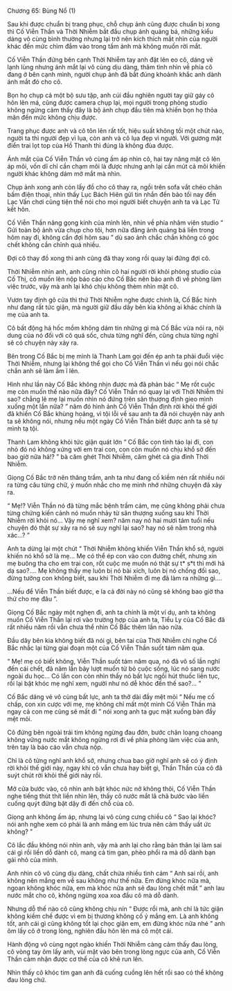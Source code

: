 




Chương 65: Bùng Nổ (1)


Sau khi được chuẩn bị trang phục, chỗ chụp ảnh cũng được chuẩn bị xong thì Cố Viễn Thần và Thời Nhiễm bắt đầu chụp ảnh quảng bá, những kiểu dáng vô cùng bình thường nhưng lại trở nên kích thích mắt nhìn của người khác đến mức chìm đắm vào trong tấm ảnh mà không muốn rời mắt.

Cố Viễn Thần đứng bên cạnh Thời Nhiễm tay anh đặt lên eo cô, dáng vẻ lạnh lùng nhưng ánh mắt lại vô cùng dịu dàng, thâm tình nhìn về phía cô đang ở bên cạnh mình, người chụp ảnh đã bắt đúng khoảnh khắc anh dành ánh mắt đó cho cô.

Bọn họ chụp cả một bộ sưu tập, anh cúi đầu nghiên người tay giữ gáy cô hôn lên má, cũng được camera chụp lại, mọi người trong phòng studio không ngừng cảm thấy đây là bộ ảnh chụp đầu tiên mà khiến bọn họ thỏa mãn đến mức không chịu được.

Trang phục được anh và cô tôn lên rất tốt, hiệu suất không tồi một chút nào, người ta thì người đẹp vì lụa, còn anh và cô lụa đẹp vì người. Với gương mặt điển trai lọt top của Hồ Thanh thì đúng là không đùa được.

Ánh mắt của Cố Viễn Thần vô cùng ấm áp nhìn cô, hai tay nâng mặt cô lên áp môi, vốn dĩ chỉ cần chạm môi là được nhưng anh lại cắn mút cả môi khiến người khác không dám mở mắt mà nhìn.

Chụp ảnh xong anh còn lấy đồ cho cô thay ra, ngồi trên sofa vắt chéo chân bấm điện thoại, nhìn thấy Lục Bách Hiên gửi tin nhắn đến bảo tối nay đến Lạc Vấn chơi cũng tiện thể nói cho mọi người biết chuyện anh ta và Lạc Tử kết hôn.

Cố Viễn Thần nâng gọng kính của mình lên, nhìn về phía nhâm viên studio “ Gửi toàn bộ ảnh vừa chụp cho tôi, hơn nữa đăng ảnh quảng bá liền trong hôm nay đi, không cần đợi hôm sau ” dù sao ảnh chắc chắn không có góc chết không cần chỉnh quá nhiều.

Đợi cô thay đồ xong thì anh cũng đã thay xong rồi quay lại đứng đợi cô.

Thời Nhiễm nhìn anh, anh cũng nhìn cô hai người rời khỏi phòng studio của Cố Thị, cô muốn lên nộp báo cáo cho Cố Bắc nên bảo anh đi về phòng làm việc trước, vậy mà anh lại khó chịu không thèm nhìn mặt cô.

Vươn tay định gõ cửa thì thứ Thời Nhiễm nghe được chính là, Cố Bắc hình như đang rất tức giận, mà người giữ đầu dây bên kia không ai khác chính là mẹ của anh ta.

Cô bất động há hốc mồm không dám tin những gì mà Cố Bắc vừa nói ra, nội dung của nó đối với cô quá sốc, chưa từng nghĩ đến, cũng chưa từng nghĩ sẽ có chuyện này xảy ra.

Bên trong Cố Bắc bị mẹ mình là Thanh Lam gọi đến ép anh ta phải đuổi việc Thời Nhiễm, nhưng lại không thể gọi cho Cố Viễn Thần vì nếu gọi nói chắc chắn anh sẽ làm ầm ĩ lên.

Hình như lần này Cố Bắc không nhịn được mà đã phản bác “ Mẹ rốt cuộc mẹ còn muốn thế nào nữa đây? Cố Viễn Thần nó quay lại với Thời Nhiễm thì sao? chẳng lẽ mẹ lại muốn nhìn nó đứng trên sân thượng định gieo mình xuống một lần nữa? ” năm đó hình ảnh Cố Viễn Thần định rời khỏi thế giới đã khiến Cố Bắc khùng hoảng, vì tội lỗi về sau anh ta đã nói chuyện này anh ta sẽ không nói, nhưng nếu một ngày Cố Viễn Thần biết được anh ta sẽ tự mình tạ tội.

Thanh Lam không khỏi tức giận quát lớn “ Cố Bắc con tỉnh táo lại đi, con nhỏ đó nó không xứng với em trai con, con còn muốn nó chịu khổ sở đến bao giờ nữa hả!? ” bà căm ghét Thời Nhiễm, căm ghét cả gia đình Thời Nhiễm.

Giọng Cố Bắc trở nên thăng trầm, anh ta như đang cố kiềm nén rất nhiều nói ra từng câu từng chữ, ý muốn nhắc cho mẹ mình nhớ những chuyện đã xảy ra.

“ Mẹ!? Viễn Thần nó đã từng mắc bệnh trầm cảm, mẹ cũng không phải chưa từng chứng kiến cảnh nó muốn nhảy từ sân thượng xuống sau khi Thời Nhiễm rời khỏi nó... Vậy mẹ nghĩ xem? năm nay nó hai mươi tám tuổi nếu chuyện đó thật sự xảy ra nó sẽ suy nghĩ lại sao? hay nó sẽ nằm trong nhà xác...? ”

Anh ta dừng lại một chút “ Thời Nhiễm không khiến Viễn Thần khổ sở, người khiến nó khổ sở là mẹ... Mẹ có thể ép con vào con đường chết, nhưng xin mẹ buông tha cho em trai con, rốt cuộc mẹ muốn nó thật sự t* s*t thì mới hả dạ sao?.... Mẹ không thấy mẹ luôn bị nó bài xích, luôn bị nó chống đối sao, đừng tưởng con không biết, sau khi Thời Nhiễm đi mẹ đã làm ra những gì....

...Nếu để Viễn Thần biết được, e la cả đời này nó cũng sẽ không bao giờ tha thứ cho mẹ đâu ”.

Giọng Cố Bắc ngày một nghẹn đi, anh ta chính là một ví dụ, anh ta không muốn Cố Viễn Thần lại rơi vào trường hợp của anh ta, Tiểu Ly của Cố Bắc đã rất nhiều năm rồi vẫn chưa thể nhìn Cố Bắc thêm lần nào nữa.

Đầu dây bên kia không biết đã nói gì, bên tai của Thời Nhiễm chỉ nghe Cố Bắc nhắc lại từng giai đoạn một của Cố Viễn Thần suốt tám năm qua.

“ Mẹ! mẹ có biết không, Viễn Thần suốt tám năm qua, nó đã vô số lần nghĩ đến cái chết, đã năm lần bảy lượt muốn từ bỏ cuộc sống, lúc nó sang nước ngoài du học... Có lần con còn nhìn thấy nó bất lực ngồi hút thuốc liên tục, rồi lại bật khóc mẹ nghĩ xem, người như nó dễ khóc đến thế sao?... ”

Cố Bắc dáng vẻ vô cùng bất lực, anh ta thở dài đầy mệt mỏi “ Nếu mẹ cố chấp, con xin cược với mẹ, mẹ không chỉ mất một mình Cố Viễn Thần mà ngay cả con mẹ cũng sẽ mất đi ” nói xong anh ta gục mặt xuống bàn đầy mệt mỏi.

Cô đứng bên ngoài trái tim không ngừng đau đớn, bước chân loạng choạng không vững nước mắt không ngừng rơi đi về phía phòng làm việc của anh, trên tay là báo cáo vẫn chưa nộp.

Chỉ là cô từng nghĩ anh khổ sở, nhưng chua bao giờ nghĩ anh sẽ có ý định rời khỏi thế giới này, ngay khi cô vẫn chưa hay biết gì, Thần Thần của cô đã suýt chút rời khỏi thế giới này rồi.

Mở cửa bước vào, cô nhìn anh bật khóc nức nở không thôi, Cố Viễn Thần nghe tiếng thút thít liền nhìn lên, thấy cô nước mắt lã chã bước vào liền cuống quýt đứng bật dậy đi đến chỗ của cô.

Giọng anh không ấm áp, nhưng lại vô cùng cưng chiều cô “ Sao lại khóc? nói anh nghe xem có phải là anh mắng em lúc trưa nên cảm thấy uất ức không? ”

Cô lắc đầu không nói nhìn anh, vậy mà anh lại cho rằng bản thân lại làm sai cái gì rồi liền dỗ dành cô, mang cả tim gan, phèo phổi ra mà dỗ dành bạn gái nhỏ của mình.

Anh nhìn cô vô cùng dịu dàng, chất chứa nhiều tình cảm “ Anh sai rồi, anh không nên mắng em về sau không như thế nữa. Em đừng khóc nữa mà, ngoan không khóc nữa, em mà khóc nữa anh sẽ đau lòng chết mất ” anh lau nước mắt cho cô, không ngừng xoa xoa đầu cô mà dỗ dành.

Nhưng dỗ thế nào cô cũng không chịu nín “ Được rồi mà, anh chỉ là tức giận không kiềm chế được vì em bị thương không cố ý mắng em. Là anh không tốt, anh cái gì cũng không tốt lại chọc giận em, em đừng khóc nữa nhé ” anh ôm lấy cô ở trong lòng, nghiên đầu hôn lên má cô một cái.

Hành động vô cùng ngọt ngào khiến Thời Nhiễm càng cảm thấy đau lòng, cô vòng tay ôm lấy anh, vùi mặt vào bên trong lòng ngực của anh, Cố Viễn Thần cảm nhận được cơ thể của cô khẽ run lên.

Nhìn thấy cô khóc tim gan anh đã cuống cuồng lên hết rồi sao có thể không đau lòng chứ.




